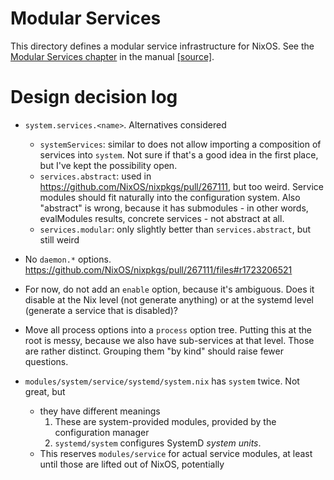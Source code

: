 
# Modular Services

This directory defines a modular service infrastructure for NixOS.
See the [Modular Services chapter] in the manual [[source]](../../doc/manual/development/modular-services.md).

[Modular Services chapter]: https://nixos.org/manual/nixos/unstable/#modular-services

# Design decision log

- `system.services.<name>`. Alternatives considered
  - `systemServices`: similar to does not allow importing a composition of services into `system`. Not sure if that's a good idea in the first place, but I've kept the possibility open.
  - `services.abstract`: used in https://github.com/NixOS/nixpkgs/pull/267111, but too weird. Service modules should fit naturally into the configuration system.
    Also "abstract" is wrong, because it has submodules - in other words, evalModules results, concrete services - not abstract at all.
  - `services.modular`: only slightly better than `services.abstract`, but still weird

- No `daemon.*` options. https://github.com/NixOS/nixpkgs/pull/267111/files#r1723206521

- For now, do not add an `enable` option, because it's ambiguous. Does it disable at the Nix level (not generate anything) or at the systemd level (generate a service that is disabled)?

- Move all process options into a `process` option tree. Putting this at the root is messy, because we also have sub-services at that level. Those are rather distinct. Grouping them "by kind" should raise fewer questions.

- `modules/system/service/systemd/system.nix` has `system` twice. Not great, but
  - they have different meanings
    1. These are system-provided modules, provided by the configuration manager
    2. `systemd/system` configures SystemD _system units_.
  - This reserves `modules/service` for actual service modules, at least until those are lifted out of NixOS, potentially

